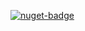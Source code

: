 [![nuget-badge](https://img.shields.io/badge/nuget-active-blue.svg)](https://www.nuget.org/packages/NequeoNetMaps)
